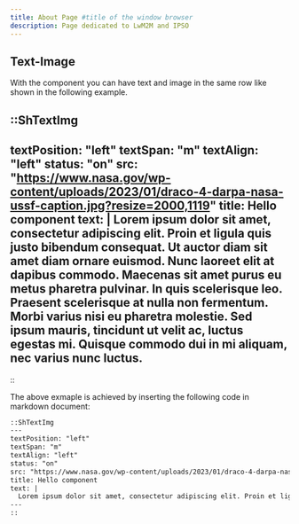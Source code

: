 ```yaml
---
title: About Page #title of the window browser
description: Page dedicated to LwM2M and IPSO
---
```


## Text-Image

With the component you can have text and image in the same row like shown in the
following example.

::ShTextImg
---
textPosition: "left"
textSpan: "m"
textAlign: "left"
status: "on"
src: "https://www.nasa.gov/wp-content/uploads/2023/01/draco-4-darpa-nasa-ussf-caption.jpg?resize=2000,1119"
title: Hello component
text: |
  Lorem ipsum dolor sit amet, consectetur adipiscing elit. Proin et ligula quis justo bibendum consequat. Ut auctor diam sit amet diam ornare euismod. Nunc laoreet elit at dapibus commodo. Maecenas sit amet purus eu metus pharetra pulvinar. In quis scelerisque leo. Praesent scelerisque at nulla non fermentum. Morbi varius nisi eu pharetra molestie. Sed ipsum mauris, tincidunt ut velit ac, luctus egestas mi. Quisque commodo dui in mi aliquam, nec varius nunc luctus.
---
::

The above exmaple is achieved by inserting the following code in markdown document:

```md
::ShTextImg
---
textPosition: "left"
textSpan: "m"
textAlign: "left"
status: "on"
src: "https://www.nasa.gov/wp-content/uploads/2023/01/draco-4-darpa-nasa-ussf-caption.jpg?resize=2000,1119"
title: Hello component
text: |
  Lorem ipsum dolor sit amet, consectetur adipiscing elit. Proin et ligula quis justo bibendum consequat. Ut auctor diam sit amet diam ornare euismod. Nunc laoreet elit at dapibus commodo. Maecenas sit amet purus eu metus pharetra pulvinar. In quis scelerisque leo. Praesent scelerisque at nulla non fermentum. Morbi varius nisi eu pharetra molestie. Sed ipsum mauris, tincidunt ut velit ac, luctus egestas mi. Quisque commodo dui in mi aliquam, nec varius nunc luctus.
---
::
```
